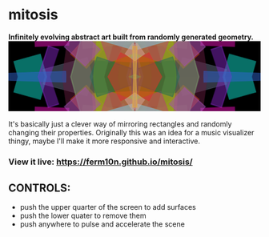 # mitosis
**Infinitely evolving abstract art built from randomly generated geometry.**
<img src="https://raw.githubusercontent.com/ferm10n/mitosis/master/snap.png" alt="alt text">

It's basically just a clever way of mirroring rectangles and randomly changing their properties.
Originally this was an idea for a music visualizer thingy, maybe I'll make it more responsive and interactive.

### View it live: https://ferm10n.github.io/mitosis/ 

## CONTROLS:
- push the upper quarter of the screen to add surfaces
- push the lower quater to remove them
- push anywhere to pulse and accelerate the scene
